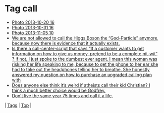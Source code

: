 <!--
title: Tag call
date: 2020-06-28T15:26:58.988Z
tags:
-->
# Tag call

 * [Photo 2013-10-20 16](64586539110.md)
 * [Photo 2013-10-31 16](65619890611.md)
 * [Photo 2013-11-05 10](66082413981.md)
 * [We are not allowed to call the Higgs Boson the “God-Particle” anymore, because now there is evidence that it actually exists.](67376203276.md)
 * [Is there a call-center-script that says “If a customer wants to get information on how to give us money, pretend to be a complete nit-wit” ? If not, I just spoke to the dumbest ever agent. I mean this woman was risking her life speaking to me, because to get the phone to her ear she had to take out the headphones telling her to breathe. She honestly answered my question on how to purchase an upgraded calling plan with](87095738604.md)
 * [Does anyone else think it’s weird if atheists call their kid Christian? I think a much better choice would be Godfrey.](88176710697.md)
 * [Don’t live the same year 75 times and call it a life.](92901290369.md)

| [Tags](tags.md) | [Top](index.md) |
